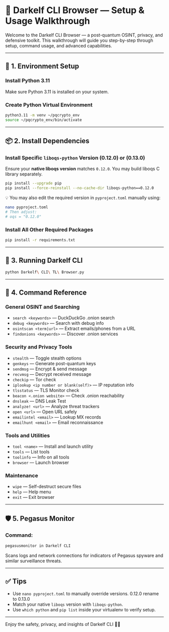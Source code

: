 # 🧙 Darkelf CLI Browser — Setup & Usage Walkthrough

Welcome to the Darkelf CLI Browser — a post-quantum OSINT, privacy, and defensive toolkit. This walkthrough will guide you step-by-step through setup, command usage, and advanced capabilities.

---

## 🔧 1. Environment Setup

### Install Python 3.11
Make sure Python 3.11 is installed on your system.

### Create Python Virtual Environment

```bash
python3.11 -m venv ~/pqcrypto_env
source ~/pqcrypto_env/bin/activate
```

---

## 📦 2. Install Dependencies

### Install Specific `liboqs-python` Version (0.12.0) or (0.13.0)

Ensure your **native liboqs version** matches `0.12.0`. You may build liboqs C library separately.

```bash
pip install --upgrade pip
pip install --force-reinstall --no-cache-dir liboqs-python==0.12.0
```

💡 You may also edit the required version in `pyproject.toml` manually using:

```bash
nano pyproject.toml
# Then adjust:
# oqs = "0.12.0"
```

### Install All Other Required Packages

```bash
pip install -r requirements.txt
```
---

## 🚀 3. Running Darkelf CLI

```bash
python Darkelf\ CLI\ TL\ Browser.py
```

---

## 🧾 4. Command Reference

### General OSINT and Searching
- `search <keywords>` — DuckDuckGo .onion search
- `debug <keywords>` — Search with debug info
- `osintscan <term|url>` — Extract emails/phones from a URL
- `findonions <keywords>` — Discover .onion services

### Security and Privacy Tools
- `stealth` — Toggle stealth options
- `genkeys` — Generate post-quantum keys
- `sendmsg` — Encrypt & send message
- `recvmsg` — Decrypt received message
- `checkip` — Tor check
- `iplookup <ip number or blank(self)>` — IP reputation info
- `tlsstatus` — TLS Monitor check
- `beacon <.onion website>` — Check .onion reachability
- `dnsleak` — DNS Leak Test
- `analyze! <url>` — Analyze threat trackers
- `open <url>` — Open URL safely
- `emailintel <email>` — Lookup MX records
- `emailhunt <email>` — Email reconnaissance

### Tools and Utilities
- `tool <name>` — Install and launch utility
- `tools` — List tools
- `toolinfo` — Info on all tools
- `browser` — Launch browser

### Maintenance
- `wipe` — Self-destruct secure files
- `help` — Help menu
- `exit` — Exit browser

---

## 🛡️ 5. Pegasus Monitor

### Command:
```bash
pegasusmonitor in Darkelf CLI 
```

Scans logs and network connections for indicators of Pegasus spyware and similar surveillance threats.

---

## ✅ Tips

- Use `nano pyproject.toml` to manually override versions. 0.12.0 rename to 0.13.0
- Match your native `liboqs` version with `liboqs-python`.
- Use `which python` and `pip list` inside your virtualenv to verify setup.

---

Enjoy the safety, privacy, and insights of Darkelf CLI 🧙‍♂️
